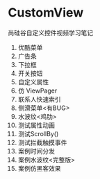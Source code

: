# CustomView
尚硅谷自定义控件视频学习笔记
1. 优酷菜单
2. 广告条<ViewPager>
3. 下拉框
4. 开关按钮
5. 自定义属性
6. 仿 ViewPager
7. 联系人快速索引
8. 侧滑菜单<有BUG>
9. 水波纹<鸡肋>
10. 测试属性动画
11. 测试ScrollBy()
12. 测试拦截触摸事件
13. 案例时间分发
14. 案例水波纹<完整版>
15. 案例仿黑客效果
